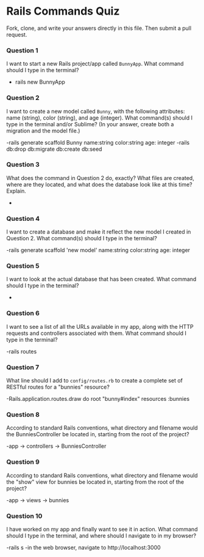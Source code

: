 # Rails Commands Quiz

Fork, clone, and write your answers directly in this file. Then submit a pull request.

### Question 1

I want to start a new Rails project/app called `BunnyApp`. What command should I type in the terminal?

- rails new BunnyApp

### Question 2

I want to create a new model called `Bunny`, with the following attributes: name (string), color (string), and age (integer). What command(s) should I type in the terminal and/or Sublime? (In your answer, create both a migration and the model file.)

-rails generate scaffold Bunny name:string color:string age: integer
-rails db:drop db:migrate db:create db:seed

### Question 3

What does the command in Question 2 do, exactly? What files are created, where are they located, and what does the database look like at this time? Explain.

-
### Question 4

I want to create a database and make it reflect the new model I created in Question 2. What command(s) should I type in the terminal?

-rails generate scaffold 'new model' name:string color:string age: integer

### Question 5

I want to look at the actual database that has been created. What command should I type in the terminal?

-

### Question 6

I want to see a list of all the URLs available in my app, along with the HTTP requests and controllers associated with them. What command should I type in the terminal?

-rails routes

### Question 7

What line should I add to `config/routes.rb` to create a complete set of RESTful routes for a "bunnies" resource?

-Rails.application.routes.draw do
  root "bunny#index"
  resources :bunnies

### Question 8

According to standard Rails conventions, what directory and filename would the BunniesController be located in, starting from the root of the project?

-app -> controllers -> BunniesController

### Question 9

According to standard Rails conventions, what directory and filename would the "show" view for bunnies be located in, starting from the root of the project?

-app -> views -> bunnies

### Question 10

I have worked on my app and finally want to see it in action. What command should I type in the terminal, and where should I navigate to in my browser?

-rails s
-in the web browser, navigate to http://localhost:3000
